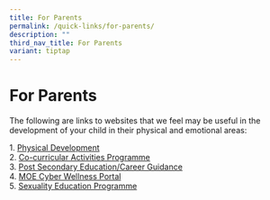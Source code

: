 ```yaml
---
title: For Parents
permalink: /quick-links/for-parents/
description: ""
third_nav_title: For Parents
variant: tiptap
---
```

<h1>For Parents</h1>
<p>The following are links to websites that we feel may be useful in the
development of your child in their physical and emotional areas:</p>
<p>1. <a href="physical-development/" rel="noopener noreferrer nofollow" target="_blank">Physical Development</a> 
<br>2. <a href="co-curricular-activities-programme/" rel="noopener noreferrer nofollow" target="_blank">Co-curricular Activities Programme</a> 
<br>3. <a href="post-secondary-educationcareer-guidance/" rel="noopener noreferrer nofollow" target="_blank">Post Secondary Education/Career Guidance</a> 
<br>4. <a href="https://www.moe.gov.sg/education-in-sg/our-programmes/cyber-wellness" rel="noopener noreferrer nofollow" target="_blank">MOE Cyber Wellness Portal</a> 
<br>5. <a href="https://www.moe.gov.sg/education-in-sg/our-programmes/sexuality-education" rel="noopener noreferrer nofollow" target="_blank">Sexuality Education Programme</a>
</p>
<p></p>
<p></p>